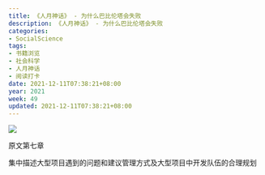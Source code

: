```yaml
---
title: 《人月神话》 - 为什么巴比伦塔会失败
description: 《人月神话》 - 为什么巴比伦塔会失败
categories:
- SocialScience
tags:
- 书籍浏览
- 社会科学
- 人月神话
- 阅读打卡
date: 2021-12-11T07:38:21+08:00
year: 2021
week: 49
updated: 2021-12-11T07:38:21+08:00
---
```


![](https://cdn.jsdelivr.net/gh/HaoweiCh/imgs/D27F92AE2D5CFFE4316B028057A1ED266B0828F8.webp)

<!-- more -->

原文第七章

集中描述大型项目遇到的问题和建议管理方式及大型项目中开发队伍的合理规划